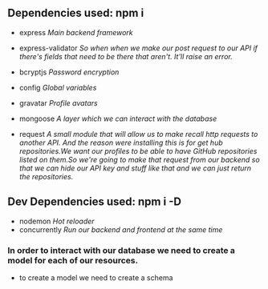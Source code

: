 ## Dependencies used: npm i
- express
   *Main backend framework*

- express-validator 
   *So when when we make our post request to our API if there's fields that need to be there that aren't. It'll raise an error.*

- bcryptjs 
   *Password encryption*

- config
   *Global variables*

- gravatar
    *Profile avatars*  

- mongoose
    *A layer which we can interact with the database*

- request 
    *A small module that will allow us to make recall http requests to another API. And the reason were installing this is for get hub repositories.We want our profiles to be able to have GitHub repositories listed on them.So we're going to make that request from our backend so that we can hide our API key and stuff like that and we can just return the repositories.*

## Dev Dependencies used: npm i -D
- nodemon
    *Hot reloader*
- concurrently
    *Run our backend and frontend at the same time*

### In order to interact with our database we need to create a model for each of our resources.
- to create a model we need to create a schema